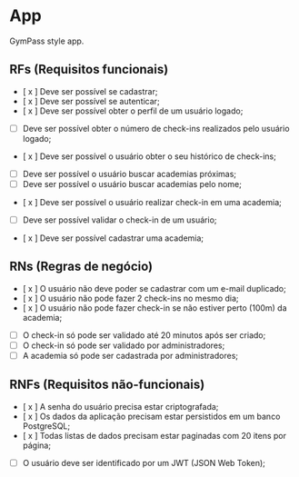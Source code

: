 # App

GymPass style app.

## RFs (Requisitos funcionais)

- [ x ] Deve ser possível se cadastrar;
- [ x ] Deve ser possível se autenticar;
- [ x ] Deve ser possível obter o perfil de um usuário logado;
- [ ] Deve ser possível obter o número de check-ins realizados pelo usuário logado;
- [ x ] Deve ser possível o usuário obter o seu histórico de check-ins;
- [ ] Deve ser possível o usuário buscar academias próximas;
- [ ] Deve ser possível o usuário buscar academias pelo nome;
- [ x ] Deve ser possível o usuário realizar check-in em uma academia;
- [ ] Deve ser possível validar o check-in de um usuário;
- [ x ] Deve ser possível cadastrar uma academia;

## RNs (Regras de negócio)

- [ x ] O usuário não deve poder se cadastrar com um e-mail duplicado;
- [ x ] O usuário não pode fazer 2 check-ins no mesmo dia;
- [ x ] O usuário não pode fazer check-in se não estiver perto (100m) da academia;
- [ ] O check-in só pode ser validado até 20 minutos após ser criado;
- [ ] O check-in só pode ser validado por administradores;
- [ ] A academia só pode ser cadastrada por administradores;

## RNFs (Requisitos não-funcionais)

- [ x ] A senha do usuário precisa estar criptografada;
- [ x ] Os dados da aplicação precisam estar persistidos em um banco PostgreSQL;
- [ x ] Todas listas de dados precisam estar paginadas com 20 itens por página;
- [ ] O usuário deve ser identificado por um JWT (JSON Web Token);